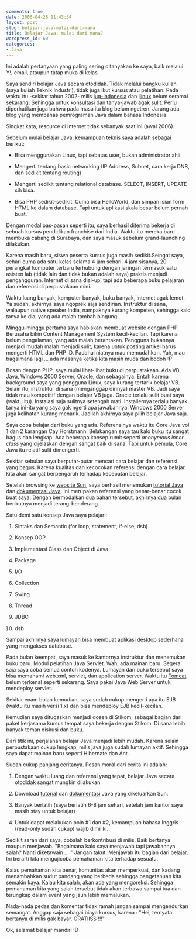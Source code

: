 ```yaml
---
comments: true
date: 2006-04-28 11:43:54
layout: post
slug: belajar-java-mulai-dari-mana
title: Belajar Java, mulai dari mana?
wordpress_id: 60
categories:
- Java
---
```


Ini adalah pertanyaan yang paling sering ditanyakan ke saya, baik melalui Y!, email, ataupun tatap muka di kelas. 

Saya sendiri belajar Java secara otodidak. Tidak melalui bangku kuliah (saya kuliah Teknik Industri), tidak juga ikut kursus atau pelatihan. Pada waktu itu -sekitar tahun 2002- milis [jug-indonesia](http://groups.yahoo.com/group/jug-indonesia/) dan [jlinux](http://groups.yahoo.com/group/jlinux/) belum seramai sekarang. Sehingga untuk konsultasi dan tanya-jawab agak sulit. Perlu diperhatikan juga bahwa pada masa itu blog belum ngetren. Jarang ada blog yang membahas pemrograman Java dalam bahasa Indonesia.

Singkat kata, resource di internet tidak sebanyak saat ini (awal 2006). 

Sebelum mulai belajar Java, kemampuan teknis saya adalah sebagai berikut: 



	
  * Bisa menggunakan Linux, tapi sebatas user, bukan administrator ahli.

	
  * Mengerti tentang basic networking (IP Address, Subnet, cara kerja DNS, dan sedikit tentang routing)

	
  * Mengerti sedikit tentang relational database. SELECT, INSERT, UPDATE sih bisa. 

	
  * Bisa PHP sedikit-sedikit. Cuma bisa HelloWorld, dan simpan isian form HTML ke dalam database. Tapi untuk aplikasi skala besar belum pernah buat. 



Dengan modal pas-pasan seperti itu, saya berhasil diterima bekerja di sebuah kursus pendidikan franchise dari India. Waktu itu mereka baru membuka cabang di Surabaya, dan saya masuk sebelum grand-launching dilakukan. 

Karena masih baru, siswa peserta kursus juga masih sedikit.Seingat saya, sehari cuma ada satu kelas selama 4 jam sehari. 4 jam sisanya, 20 perangkat komputer terbaru terhubung dengan jaringan termasuk satu asisten lab (tidak lain dan tidak bukan adalah saya) praktis menjadi pengangguran. Internet di sana dial-up, tapi ada beberapa buku pelajaran dan referensi di perpustakaan mini. 

Waktu luang banyak, komputer banyak, buku banyak, internet agak lemot. Ya sudah, akhirnya saya ngoprek saja sendirian. Instruktur di sana, walaupun native speaker India, nampaknya kurang kompeten, sehingga kalo tanya ke dia, yang ada malah tambah bingung. 

Minggu-minggu pertama saya habiskan membuat website dengan PHP. Berusaha bikin Content Management System kecil-kecilan. Tapi karena belum pengalaman, yang ada malah berantakan. Pengguna bukannya menjadi mudah malah menjadi sulit, karena untuk posting artikel harus mengerti HTML dan PHP :D. Padahal niatnya mau memudahkan. Yah, mau bagaimana lagi ... ada masanya ketika kita masih muda dan bodoh :P

Bosan dengan PHP, saya mulai lihat-lihat buku di perpustakaan. Ada VB, Java, Windows 2000 Server, Oracle, dan sebagainya. Entah karena background saya yang pengguna Linux, saya kurang tertarik belajar VB. Selain itu, instruktur di sana (menganggap dirinya) master VB. Jadi saya tidak mau kompetitif dengan belajar VB juga. Oracle terlalu sulit buat saya (waktu itu). Instalasi saja sulitnya setengah mati. Installernya terlalu banyak tanya ini-itu yang saya gak ngerti apa jawabannya. Windows 2000 Server juga kelihatan kurang menarik. Jadilah akhirnya saya pilih belajar Java saja. 

Saya coba belajar dari buku yang ada. Referensinya waktu itu Core Java vol 1 dan 2 karangan Cay Horstmann. Belakangan saya tau kalo buku itu sangat bagus dan lengkap. Ada beberapa konsep rumit seperti _anonymous inner class_ yang dijelaskan dengan sangat baik di sana. Tapi untuk pemula, Core Java itu relatif sulit dimengerti. 

Sekitar sebulan saya berputar-putar mencari cara belajar dan referensi yang bagus. Karena kualitas dan kecocokan referensi dengan cara belajar kita akan sangat berpengaruh terhadap kecepatan belajar. 

Setelah browsing ke [website Sun](http://java.sun.com), saya berhasil menemukan [tutorial Java](http://java.sun.com/docs/books/tutorial/index.html) dan [dokumentasi Java](http://java.sun.com/j2se/1.5.0/docs/api/index.html). Ini merupakan referensi yang benar-benar cocok buat saya. Dengan bermodalkan dua bahan tersebut, akhirnya dua bulan berikutnya menjadi terang-benderang. 

Satu demi satu konsep Java saya pelajari: 



	
  1. Sintaks dan Semantic (for loop, statement, if-else, dsb)

	
  2. Konsep OOP

	
  3. Implementasi Class dan Object di Java

	
  4. Package

	
  5. I/O

	
  6. Collection

	
  7. Swing

	
  8. Thread

	
  9. JDBC

	
  10. dsb



Sampai akhirnya saya lumayan bisa membuat aplikasi desktop sederhana yang mengakses database. 

Pada bulan keempat, saya masuk ke kantornya instruktur dan menemukan buku baru. Modul pelatihan Java Servlet. Wah, ada mainan baru. Segera saja saya coba semua contoh kodenya. Lumayan dari buku tersebut saya bisa memahami web.xml, servlet, dan application server. Waktu itu [Tomcat](http://tomcat.apache.org) belum terkenal seperti sekarang. Saya pakai Java Web Server untuk mendeploy servlet. 

Sekitar enam bulan kemudian, saya sudah cukup mengerti apa itu EJB (waktu itu masih versi 1.x) dan bisa mendeploy EJB kecil-kecilan.

Kemudian saya ditugaskan menjadi dosen di Stikom, sebagai bagian dari paket kerjasama kursus tempat saya bekerja dengan Stikom. Di sana lebih banyak teman diskusi dan buku. 

Dari titik ini, perjalanan belajar Java menjadi lebih mudah. Karena selain perpustakaan cukup lengkap, milis java juga sudah lumayan aktif. Sehingga saya dapat mainan baru seperti Hibernate dan Ant. 

Sudah cukup panjang ceritanya. Pesan moral dari cerita ini adalah: 



	
  1. Dengan waktu luang dan referensi yang tepat, belajar Java secara otodidak sangat mungkin dilakukan 

	
  2. Download [tutorial](http://java.sun.com/docs/books/tutorialNB/download/tutorial.zip) dan [dokumentasi](http://java.sun.com/j2se/1.5.0/download.jsp) Java yang dikeluarkan Sun. 

	
  3. Banyak berlatih (saya berlatih 6-8 jam sehari, setelah jam kantor saya masih stay untuk belajar)

	
  4. Untuk dapat melakukan poin #1 dan #2, kemampuan bahasa Inggris (read-only sudah cukup) wajib dimiliki. 



Sedikit saran dari saya, cobalah berkontribusi di milis. Baik bertanya maupun menjawab. "Bagaimana kalo saya menjawab tapi jawabannya salah? Nanti diketawain ...  "
Jangan takut. Menjawab itu bagian dari belajar. Ini berarti kita mengujicoba pemahaman kita terhadap sesuatu. 

Kalau pemahaman kita benar, komunitas akan memperkuat, dan kadang menambahkan sudut pandang yang berbeda sehingga pengetahuan kita semakin kaya. 
Kalau kita salah, akan ada yang mengoreksi. Sehingga pemahaman kita yang salah tersebut tidak akan terbawa sampai tua dan terungkap dalam event yang jauh lebih memalukan. 

Nada-nada pedas dan komentar tidak ramah jangan sampai mengendurkan semangat. Anggap saja sebagai biaya kursus, karena : "Hei, ternyata bertanya di milis gak bayar. GRATIISS !!!"

Ok, selamat belajar mandiri :D 
